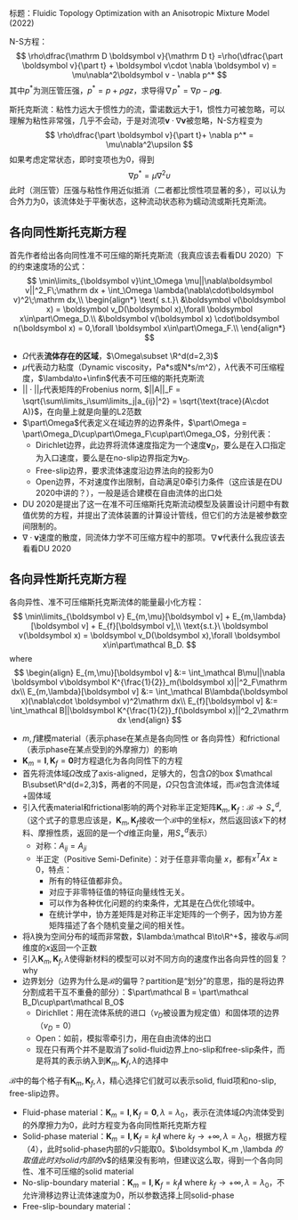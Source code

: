 标题：Fluidic Topology Optimization with an Anisotropic Mixture Model (2022)

N-S方程：
$$
\rho\dfrac{\mathrm D \boldsymbol v}{\mathrm D t} =\rho(\dfrac{\part \boldsymbol v}{\part t} + \boldsymbol v\cdot \nabla \boldsymbol v)  = \mu\nabla^2\boldsymbol v - \nabla p^*
$$
其中$p^*$为测压管压强，$p^* = p + \rho gz$，求导得$\nabla p^* = \nabla p - \rho\boldsymbol{g}$.

斯托克斯流：粘性力远大于惯性力的流，雷诺数远大于1，惯性力可被忽略，可以理解为粘性非常强，几乎不会动，于是对流项$\boldsymbol v\cdot \nabla \boldsymbol v$被忽略，N-S方程变为
$$
\rho\dfrac{\part \boldsymbol v}{\part t}+ \nabla p^* = \mu\nabla^2\upsilon
$$
如果考虑定常状态，即时变项也为0，得到
$$
\nabla p^* = \mu\nabla^2\upsilon
$$
此时（测压管）压强与粘性作用近似抵消（二者都比惯性项显著的多），可以认为合外力为0，该流体处于平衡状态，这种流动状态称为蠕动流或斯托克斯流。

## 各向同性斯托克斯方程

首先作者给出各向同性准不可压缩的斯托克斯流（我真应该去看看DU 2020）下的约束速度场的公式：
$$
\min\limits_{\boldsymbol v}\int_\Omega \mu||\nabla\boldsymbol v||^2_F\;\mathrm dx + \int_\Omega \lambda(\nabla\cdot\boldsymbol v)^2\;\mathrm dx,\\
\begin{align*}
     \text{ s.t.}\  &\boldsymbol v(\boldsymbol x) = \boldsymbol v_D(\boldsymbol x),\forall \boldsymbol x\in\part\Omega_D.\\
    &\boldsymbol v(\boldsymbol x) \cdot\boldsymbol n(\boldsymbol x) = 0,\forall \boldsymbol x\in\part\Omega_F.\\
\end{align*}
$$

- $\Omega$代表**流体存在的区域**，$\Omega\subset \R^d(d=2,3)$
- $\mu$代表动力粘度（Dynamic viscosity，Pa\*s或N\*s/m^2），$\lambda$代表不可压缩程度，$\lambda\to+\infin$代表不可压缩的斯托克斯流
- $||\cdot||_F$代表矩阵的Frobenius norm, $||A||_F = \sqrt{\sum\limits_i\sum\limits_j|a_{ij}|^2} = \sqrt{\text{trace}(A\cdot A)}$，在向量上就是向量的L2范数
- $\part\Omega$代表定义在域边界的边界条件，$\part\Omega = \part\Omega_D\cup\part\Omega_F\cup\part\Omega_O$，分别代表：
  - Dirichlet边界，此边界将流体速度指定为一个速度$\boldsymbol v_D$，要么是在入口指定为入口速度，要么是在no-slip边界指定为$\boldsymbol v_D$.
  - Free-slip边界，要求流体速度沿边界法向的投影为0
  - Open边界，不对速度作出限制，自动满足0牵引力条件（这应该是在DU 2020中讲的？），一般是适合建模在自由流体的出口处
- DU 2020是提出了这一在准不可压缩斯托克斯流动模型及装置设计问题中有数值优势的方程，并提出了流体装置的计算设计管线，但它们的方法是被参数空间限制的。
- $\nabla\cdot\boldsymbol v$速度的散度，同流体力学不可压缩方程中的那项。$\nabla\boldsymbol v$代表什么我应该去看看DU 2020

## 各向异性斯托克斯方程

各向异性、准不可压缩斯托克斯流体的能量最小化方程：
$$
\min\limits_{\boldsymbol v} E_{m,\mu}[\boldsymbol v] + E_{m,\lambda}[\boldsymbol v] + E_{f}[\boldsymbol v],\\
\text{s.t.}\ \boldsymbol v(\boldsymbol x) = \boldsymbol v_D(\boldsymbol x),\forall \boldsymbol x\in\part\mathcal B_D.
$$
where
$$
\begin{align}
E_{m,\mu}[\boldsymbol v] &:= \int_\mathcal B\mu||\nabla \boldsymbol v\boldsymbol K^{\frac{1}{2}}_m(\boldsymbol x)||^2_F\mathrm dx\\
E_{m,\lambda}[\boldsymbol v] &:= \int_\mathcal B\lambda(\boldsymbol x)(\nabla\cdot \boldsymbol v)^2\mathrm dx\\
E_{f}[\boldsymbol v] &:= \int_\mathcal B||\boldsymbol K^{\frac{1}{2}}_f(\boldsymbol x)||^2_2\mathrm dx
\end{align}
$$

- $m,f$建模material（表示phase在某点是各向同性 or 各向异性）和frictional（表示phase在某点受到的外摩擦力）的影响
- $\boldsymbol K_m = \boldsymbol I, \boldsymbol K_f = \boldsymbol 0$时方程退化为各向同性下的方程
- 首先将流体域$\Omega$改成了axis-aligned，足够大的，包含$\Omega$的box $\mathcal B\subset\R^d(d=2,3)$，两者的不同是，$\Omega$只包含流体域，而$\mathcal B$包含流体域+固体域
- 引入代表material和frictional影响的两个对称半正定矩阵$\boldsymbol K_m,\boldsymbol K_f:\mathcal B\to S^d_+$, （这个式子的意思应该是，$\boldsymbol K_m,\boldsymbol K_f$接收一个$\mathcal B$中的坐标$x$，然后返回该$x$下的材料、摩擦性质，返回的是一个$d$维正向量，用$S^d_+$表示）
  - 对称：$A_{ij} = A_{ji}$
  - 半正定（Positive Semi-Definite）：对于任意非零向量 $x$，都有$x^TAx \geq 0$，特点：
    - 所有的特征值都非负。
    - 对应于非零特征值的特征向量线性无关。
    - 可以作为各种优化问题的约束条件，尤其是在凸优化领域中。
    - 在统计学中，协方差矩阵是对称正半定矩阵的一个例子，因为协方差矩阵描述了各个随机变量之间的相关性。
- 将$\lambda$换为空间分布的域而非常数，$\lambda:\mathcal B\to\R^+$，接收与$\mathcal B$同维度的$x$返回一个正数
- 引入$\boldsymbol K_m,\boldsymbol K_f, \lambda$使得新材料的模型可以对不同方向的速度作出各向异性的回复？why
- 边界划分（边界为什么是$\mathcal B$的偏导？partition是“划分”的意思，指的是将边界分割成若干互不重叠的部分）：$\part\mathcal B = \part\mathcal B_D\cup\part\mathcal B_O$
  - Dirichllet：用在流体系统的进口（$v_D$被设置为规定值）和固体项的边界（$v_D = 0$）
  - Open：如前，模拟零牵引力，用在自由流体的出口
  - 现在只有两个并不是取消了solid-fluid边界上no-slip和free-slip条件，而是将其的表示纳入到$\boldsymbol K_m,\boldsymbol K_f, \lambda$的选择中

$\mathcal B$中的每个格子有$\boldsymbol K_m,\boldsymbol K_f, \lambda$，精心选择它们就可以表示solid, fluid项和no-slip, free-slip边界。

- Fluid-phase material：$\boldsymbol K_m = \boldsymbol I,\boldsymbol K_f = \boldsymbol 0, \lambda = \lambda_0$，表示在流体域$\Omega$内流体受到的外摩擦力为0，此时方程变为各向同性斯托克斯方程
- Solid-phase material：$\boldsymbol K_m = \boldsymbol I,\boldsymbol K_f = k_f \boldsymbol I \ \text{where} \ k_f\to+\infty, \lambda = \lambda_0$，根据方程（4），此时solid-phase内部的$v$只能取0。$\boldsymbol K_m ,\lambda $的取值此时对solid内部的$v$的结果没有影响，但建议这么取，得到一个各向同性、准不可压缩的solid material
- No-slip-boundary material：$\boldsymbol K_m = \boldsymbol I,\boldsymbol K_f = k_f\boldsymbol I\ \text{where} \ k_f\to+\infty, \lambda = \lambda_0$，不允许滑移边界让流体速度为0，所以参数选择上同solid-phase
- Free-slip-boundary material：



